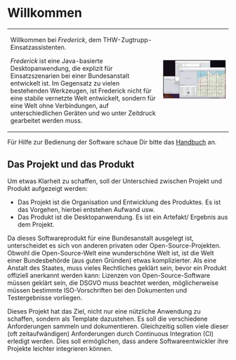 # Willkommen

<table border="0">
 <tr>
    <td>

Willkommen bei _Frederick_, dem THW-Zugtrupp-Einsatzassistenten.

_Frederick_ ist eine Java-basierte Desktopanwendung, die explizit für Einsatzszenarien bei einer Bundesanstalt entwickelt ist. Im Gegensatz zu vielen bestehenden Werkzeugen, ist Frederick nicht für eine stabile vernetzte Welt entwickelt, sondern für eine Welt ohne Verbindungen, auf unterschiedlichen Geräten und wo unter Zeitdruck gearbeitet werden muss.

</td>
<td>

<img src="images/product-overview.png" alt="Product Overview" width="1600px"/>

</td>
 </tr>
</table>

Für Hilfe zur Bedienung der Software schaue Dir bitte das [Handbuch](manual.html) an.






## Das Projekt und das Produkt

Um etwas Klarheit zu schaffen, soll der Unterschied zwischen Projekt und Produkt aufgezeigt werden:

- Das Projekt ist die Organisation und Entwicklung des Produktes. Es ist das Vorgehen, hierbei entstehen Aufwand usw.
- Das Produkt ist die Desktopanwendung. Es ist ein Artefakt/ Ergebnis aus dem Projekt.

Da dieses Softwareprodukt für eine Bundesanstalt ausgelegt ist, unterscheidet es sich von anderen privaten oder Open-Source-Projekten. Obwohl die Open-Source-Welt eine wunderschöne Welt ist, ist die Welt einer Bundesbehörde (aus guten Gründen) etwas komplizierter. Als eine Anstalt des Staates, muss vieles Rechtliches geklärt sein, bevor ein Produkt offiziell anerkannt werden kann: Lizenzen von Open-Source-Software müssen geklärt sein, die DSGVO muss beachtet werden, möglicherweise müssen bestimmte ISO-Vorschriften bei den Dokumenten und Testergebnisse vorliegen.

Dieses Projekt hat das Ziel, nicht nur eine nützliche Anwendung zu schaffen, sondern als Template dazustehen. Es soll die verschiedene Anforderungen sammeln und dokumentieren. Gleichzeitig sollen viele dieser (oft zeitaufwändigen) Anforderungen durch Continuous Integration (CI) erledigt werden. Dies soll ermöglichen, dass andere Softwareentwickler ihre Projekte leichter integrieren können.



